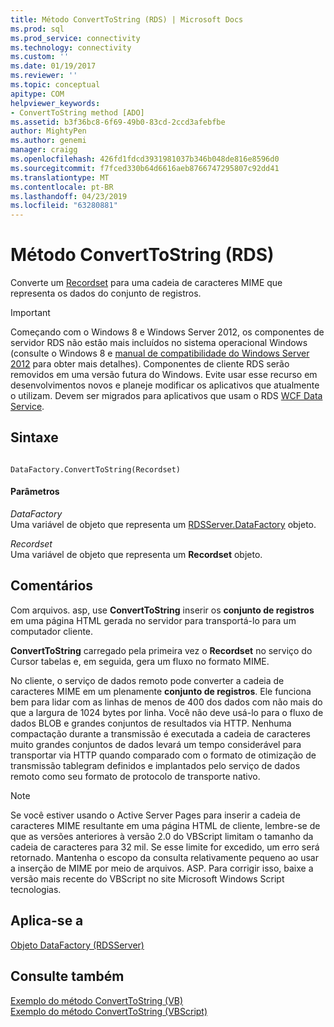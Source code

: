 ```yaml
---
title: Método ConvertToString (RDS) | Microsoft Docs
ms.prod: sql
ms.prod_service: connectivity
ms.technology: connectivity
ms.custom: ''
ms.date: 01/19/2017
ms.reviewer: ''
ms.topic: conceptual
apitype: COM
helpviewer_keywords:
- ConvertToString method [ADO]
ms.assetid: b3f36bc8-6f69-49b0-83cd-2ccd3afebfbe
author: MightyPen
ms.author: genemi
manager: craigg
ms.openlocfilehash: 426fd1fdcd3931981037b346b048de816e8596d0
ms.sourcegitcommit: f7fced330b64d6616aeb8766747295807c92dd41
ms.translationtype: MT
ms.contentlocale: pt-BR
ms.lasthandoff: 04/23/2019
ms.locfileid: "63280881"
---
```

# <a name="converttostring-method-rds"></a>Método ConvertToString (RDS)
Converte um [Recordset](../../../ado/reference/ado-api/recordset-object-ado.md) para uma cadeia de caracteres MIME que representa os dados do conjunto de registros.  
  
> [!IMPORTANT]
>  Começando com o Windows 8 e Windows Server 2012, os componentes de servidor RDS não estão mais incluídos no sistema operacional Windows (consulte o Windows 8 e [manual de compatibilidade do Windows Server 2012](https://www.microsoft.com/download/details.aspx?id=27416) para obter mais detalhes). Componentes de cliente RDS serão removidos em uma versão futura do Windows. Evite usar esse recurso em desenvolvimentos novos e planeje modificar os aplicativos que atualmente o utilizam. Devem ser migrados para aplicativos que usam o RDS [WCF Data Service](https://go.microsoft.com/fwlink/?LinkId=199565).  
  
## <a name="syntax"></a>Sintaxe  
  
```  
  
DataFactory.ConvertToString(Recordset)  
```  
  
#### <a name="parameters"></a>Parâmetros  
 *DataFactory*  
 Uma variável de objeto que representa um [RDSServer.DataFactory](../../../ado/reference/rds-api/datafactory-object-rdsserver.md) objeto.  
  
 *Recordset*  
 Uma variável de objeto que representa um **Recordset** objeto.  
  
## <a name="remarks"></a>Comentários  
 Com arquivos. asp, use **ConvertToString** inserir os **conjunto de registros** em uma página HTML gerada no servidor para transportá-lo para um computador cliente.  
  
 **ConvertToString** carregado pela primeira vez o **Recordset** no serviço do Cursor tabelas e, em seguida, gera um fluxo no formato MIME.  
  
 No cliente, o serviço de dados remoto pode converter a cadeia de caracteres MIME em um plenamente **conjunto de registros**. Ele funciona bem para lidar com as linhas de menos de 400 dos dados com não mais do que a largura de 1024 bytes por linha. Você não deve usá-lo para o fluxo de dados BLOB e grandes conjuntos de resultados via HTTP. Nenhuma compactação durante a transmissão é executada a cadeia de caracteres muito grandes conjuntos de dados levará um tempo considerável para transportar via HTTP quando comparado com o formato de otimização de transmissão tablegram definidos e implantados pelo serviço de dados remoto como seu formato de protocolo de transporte nativo.  
  
> [!NOTE]
>  Se você estiver usando o Active Server Pages para inserir a cadeia de caracteres MIME resultante em uma página HTML de cliente, lembre-se de que as versões anteriores à versão 2.0 do VBScript limitam o tamanho da cadeia de caracteres para 32 mil. Se esse limite for excedido, um erro será retornado. Mantenha o escopo da consulta relativamente pequeno ao usar a inserção de MIME por meio de arquivos. ASP. Para corrigir isso, baixe a versão mais recente do VBScript no site Microsoft Windows Script tecnologias.  
  
## <a name="applies-to"></a>Aplica-se a  
 [Objeto DataFactory (RDSServer)](../../../ado/reference/rds-api/datafactory-object-rdsserver.md)  
  
## <a name="see-also"></a>Consulte também  
 [Exemplo do método ConvertToString (VB)](../../../ado/reference/ado-api/converttostring-method-example-vb.md)   
 [Exemplo do método ConvertToString (VBScript)](../../../ado/reference/rds-api/converttostring-method-example-vbscript.md)


